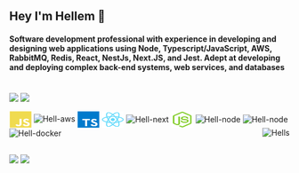 ## Hey I'm Hellem 🌟
#### Software development professional with experience in developing and designing web applications using Node, Typescript/JavaScript, AWS, RabbitMQ, Redis, React, NestJs, Next.JS, and Jest. Adept at developing and deploying complex back-end systems, web services, and databases
</br>
<div>
  <img  width="50%" align="center" src="https://github-readme-stats.vercel.app/api?username=hellshi&show_icons=true&theme=radical" />
  <a href="https://github-readme-stats.vercel.app/api/top-langs/?username=hellshi&layout=compact">
  <img  width="35%" align="center" src="https://github-readme-stats.vercel.app/api/top-langs/?username=hellshi&theme=radical&layout=compact" />
</a> 

</div>

<div style="display: inline_block"><br>
 <img align="center" alt="Hell-Js" height="30" width="40" src="https://raw.githubusercontent.com/devicons/devicon/master/icons/javascript/javascript-plain.svg">
  <img alt="Hell-aws" height="50" width="50" src="https://cdn.jsdelivr.net/gh/devicons/devicon/icons/amazonwebservices/amazonwebservices-original-wordmark.svg" />
  <img align="center" alt="Hell-Ts" height="30" width="40" src="https://raw.githubusercontent.com/devicons/devicon/master/icons/typescript/typescript-plain.svg">
  <img align="center" alt="Hell-React" height="30" width="40" src="https://raw.githubusercontent.com/devicons/devicon/master/icons/react/react-original.svg">
  <img align="center" alt="Hell-next" height="30" width="40" src="https://cdn.jsdelivr.net/gh/devicons/devicon/icons/nextjs/nextjs-original.svg" />
  <img align="center" alt="Hell-node" height="30" width="40" src="https://raw.githubusercontent.com/devicons/devicon/master/icons/nodejs/nodejs-original.svg">
  <img align="center" alt="Hell-node" height="30" width="40" src="https://cdn.jsdelivr.net/gh/devicons/devicon/icons/nestjs/nestjs-plain.svg" />
  <img align="center" alt="Hell-node" height="30" width="40" src="https://cdn.jsdelivr.net/gh/devicons/devicon/icons/apachekafka/apachekafka-original-wordmark.svg"/>
   <img align="center" alt="Hell-docker" height="30" width="40" src="https://cdn.jsdelivr.net/gh/devicons/devicon/icons/docker/docker-plain.svg"/>
  <img align="right" alt="Hells"  src="https://br.ninonline.org/uploads/monthly_2021_05/Va69r4qRZ4fmXR5zn8AYNRu1bc3vMZbkoCHRfrleWG8.gif.33a604d4e50b9c81409cec72f98b321f.gif" height="110"/>
</div>

##

<div>
  <a href = "mailto:hcslimaa@gmail.com"><img src="https://img.shields.io/badge/-Gmail-%23333?style=for-the-badge&logo=gmail&logoColor=white" target="_blank"></a>
  <a href="https://www.linkedin.com/in/hellem-lima-813344213/" target="_blank"><img src="https://img.shields.io/badge/-LinkedIn-%230077B5?style=for-the-badge&logo=linkedin&logoColor=white" target="_blank"></a> 
</div>
</br>
</br>

